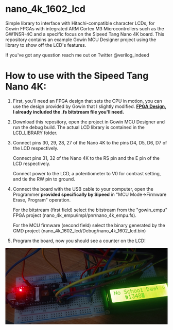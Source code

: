 # nano_4k_1602_lcd
Simple library to interface with Hitachi-compatible character LCDs, 
for Gowin FPGAs with integrated ARM Cortex M3 Microcontrollers such 
as the GW1NSR-4C and a specific focus on the Sipeed Tang Nano 4K board.
This repository contains an example Gowin MCU Designer project using the library to show off the LCD's features.

If you've got any question reach me out on Twitter @verilog_indeed 
# How to use with the Sipeed Tang Nano 4K:
1. First, you'll need an FPGA design that sets the CPU in motion, you
   can use the design provided by Gowin that I slightly modified.
   **[FPGA Design](https://github.com/verilog-indeed/nano_4k_empu), I already included the .fs bitstream file you'll need.**
   
2. Download this repository, open the project in Gowin MCU Designer and run the debug build.
   The actual LCD library is contained in the LCD_LIBRARY folder.
   
3. Connect pins 30, 29, 28, 27 of the Nano 4K to the pins D4, D5, D6, D7 of the LCD respectively. 

   Connect pins 31, 32 of the Nano 4K to the RS pin and the E pin of the LCD respectively.
   
   Connect power to the LCD, a potentiometer to V0 for contrast setting, and tie the RW pin to ground.

4. Connect the board with the USB cable to your computer, open the Programmer **provided specifically by Sipeed** in "MCU Mode->Firmware Erase, Program" operation. 

   For the bitstream (first field) select the bitstream from the "gowin_empu" FPGA project     (nano_4k_empu/impl/pnr/nano_4k_empu.fs).
   
   For the MCU firmware (second field) select the binary generated by the GMD project (nano_4k_1602_lcd/Debug/nano_4k_1602_lcd.bin)

5. Program the board, now you should see a counter on the LCD!

![Nano 4K in action](https://github.com/verilog-indeed/nano_4k_1602_lcd/blob/main/media/1602_nano_4k.jpg)
